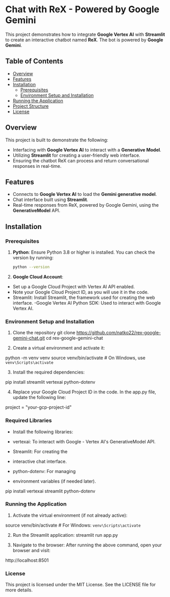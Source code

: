 # Chat with ReX - Powered by Google Gemini

This project demonstrates how to integrate **Google Vertex AI** with **Streamlit** to create an interactive chatbot named **ReX**. The bot is powered by **Google Gemini**.

## Table of Contents

- [Overview](#overview)
- [Features](#features)
- [Installation](#installation)
  - [Prerequisites](#prerequisites)
  - [Environment Setup and Installation](#environment-setup-and-installation)
- [Running the Application](#running-the-application)
- [Project Structure](#project-structure)
- [License](#license)

## Overview

This project is built to demonstrate the following:

- Interfacing with **Google Vertex AI** to interact with a **Generative Model**.
- Utilizing **Streamlit** for creating a user-friendly web interface.
- Ensuring the chatbot ReX can process and return conversational responses in real-time.

## Features

- Connects to **Google Vertex AI** to load the **Gemini generative model**.
- Chat interface built using **Streamlit**.
- Real-time responses from ReX, powered by Google Gemini, using the **GenerativeModel** API.

## Installation

### Prerequisites

1. **Python**: Ensure Python 3.8 or higher is installed. You can check the version by running:

   ```bash
   python --version

   ```

2. **Google Cloud Account**:

- Set up a Google Cloud Project with Vertex AI API enabled.
- Note your Google Cloud Project ID, as you will use it in the code.
- Streamlit: Install Streamlit, the framework used for creating the web interface.
  -Google Vertex AI Python SDK: Used to interact with Google Vertex AI.

### Environment Setup and Installation

1. Clone the repository
   git clone https://github.com/natko22/rex-google-gemini-chat.git
   cd rex-google-gemini-chat

2. Create a virtual environment and activate it:

python -m venv venv
source venv/bin/activate # On Windows, use `venv\Scripts\activate`

3. Install the required dependencies:

pip install streamlit vertexai python-dotenv

4. Replace your Google Cloud Project ID in the code. In the app.py file, update the following line:

project = "your-gcp-project-id"

### Required Libraries

- Install the following libraries:

- vertexai: To interact with Google - Vertex AI's GenerativeModel API.
- Streamlit: For creating the
- interactive chat interface.
- python-dotenv: For managing
- environment variables (if needed later).

pip install vertexai streamlit python-dotenv

### Running the Application

1. Activate the virtual environment (if not already active):

source venv/bin/activate # For Windows: `venv\Scripts\activate`

2. Run the Streamlit application:
   streamlit run app.py

3. Navigate to the browser: After running the above command, open your browser and visit:

http://localhost:8501

### License

This project is licensed under the MIT License. See the LICENSE file for more details.
